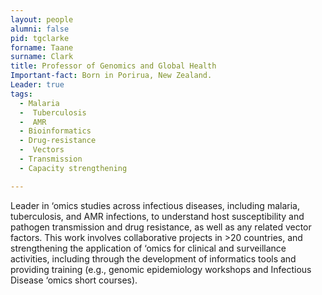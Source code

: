 ```yaml
---
layout: people
alumni: false
pid: tgclarke
forname: Taane
surname: Clark
title: Professor of Genomics and Global Health
Important-fact: Born in Porirua, New Zealand.
Leader: true
tags:
  - Malaria
  -  Tuberculosis
  -  AMR
  - Bioinformatics
  - Drug-resistance
  -  Vectors
  - Transmission
  - Capacity strengthening

---
```

 
  Leader in ‘omics studies across infectious diseases, including malaria, tuberculosis, and AMR infections, to understand host susceptibility and pathogen transmission and drug resistance, as well as any related vector factors. This work involves collaborative projects in >20 countries, and strengthening the application of ‘omics for clinical and surveillance activities, including through the development of informatics tools and providing training (e.g., genomic epidemiology workshops and Infectious Disease ‘omics short courses).

